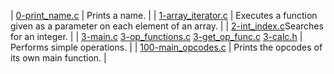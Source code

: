 | [0-print_name.c]() | Prints a name. |
| [1-array_iterator.c]() | Executes a function given as a parameter on each element of an array. |
| [2-int_index.c]()Searches for an integer. |
| [3-main.c]() [3-op_functions.c]() [3-get_op_func.c]() [3-calc.h]() | Performs simple operations. |
| [100-main_opcodes.c]() | Prints the opcodes of its own main function. |
